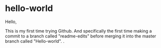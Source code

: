 # hello-world

Hello,

This is my first time trying Github. And specifically the first time making a commit to a branch called "readme-edits" before merging it into the master branch called "Hello-world".
.

